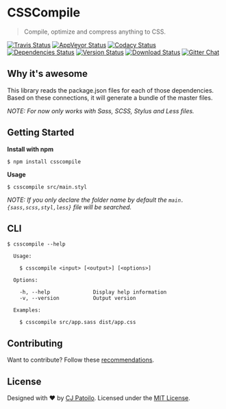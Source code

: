 # CSSCompile

> Compile, optimize and compress anything to CSS.

[![Travis Status](https://travis-ci.org/cjpatoilo/csscompile.svg?branch=master)](https://travis-ci.org/cjpatoilo/csscompile?branch=master)
[![AppVeyor Status](https://ci.appveyor.com/api/projects/status/ddvb3deetsy4hbus?svg=true)](https://ci.appveyor.com/project/cjpatoilo/csscompile)
[![Codacy Status](https://img.shields.io/codacy/grade/acd168808f5445de9c7a859ccfa141c7/master.svg)](https://www.codacy.com/app/cjpatoilo/csscompile/dashboard)
[![Dependencies Status](https://david-dm.org/cjpatoilo/csscompile.svg)](https://david-dm.org/cjpatoilo/csscompile)
[![Version Status](https://badge.fury.io/js/csscompile.svg)](https://www.npmjs.com/package/csscompile)
[![Download Status](https://img.shields.io/npm/dt/csscompile.svg)](https://www.npmjs.com/package/csscompile)
[![Gitter Chat](https://img.shields.io/badge/gitter-join_the_chat-4cc61e.svg)](https://gitter.im/cjpatoilo/csscompile)


## Why it's awesome

This library reads the package.json files for each of those dependencies. Based on these connections, it will generate a bundle of the master files.

*NOTE: For now only works with Sass, SCSS, Stylus and Less files.*


## Getting Started

**Install with npm**

```
$ npm install csscompile
```

**Usage**

```
$ csscompile src/main.styl
```

*NOTE: If you only declare the folder name by default the `main.{sass,scss,styl,less}` file will be searched.*


## CLI

```
$ csscompile --help

  Usage:

    $ csscompile <input> [<output>] [<options>]

  Options:

    -h, --help              Display help information
    -v, --version           Output version

  Examples:

    $ csscompile src/app.sass dist/app.css
```



## Contributing

Want to contribute? Follow these [recommendations](https://github.com/cjpatoilo/csscompile/blob/master/.github/contributing.md).


## License

Designed with ♥ by [CJ Patoilo](http://twitter.com/cjpatoilo). Licensed under the [MIT License](http://cjpatoilo.mit-license.org).
